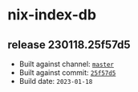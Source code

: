 # nix-index-db
## release 230118.25f57d5
- Built against channel: [`master`](https://github.com/nixos/nixpkgs/tree/master)
- Built against commit: [`25f57d5`](https://github.com/NixOS/nixpkgs/commit/25f57d5b23aebcfbedd356fa0271452eec601e95)
- Build date: `2023-01-18`
